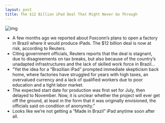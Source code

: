 ```yaml
---
layout: post
title: The $12 Billion iPad Deal That Might Never Go Through
---
```

![img](http://media.idownloadblog.com/wp-content/uploads/2011/09/iPad-Brazil.jpeg)
* A few months ago we reported about Foxconn’s plans to open a factory in Brazil where it would produce iPads. The $12 billion deal is now at risk, according to Reuters.
* Citing government officials, Reuters reports that the deal is stagnant, due to disagreements on tax breaks, but also because of the country’s unadapted infrastructures and the lack of skilled work force in Brazil…
* “Yet the idea for a “Brazilian iPad” prompted immediate skepticism back home, where factories have struggled for years with high taxes, an overvalued currency and a lack of qualified workers due to poor education and a tight labor market.
* The expected start date for production was first set for July, then delayed to November. Now, it is unclear whether the project will ever get off the ground, at least in the form that it was originally envisioned, the officials said on condition of anonymity.”
* Looks like we’re not getting a “Made in Brazil” iPad anytime soon after all.

